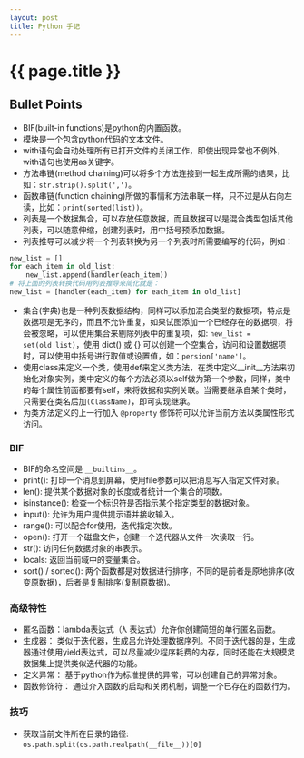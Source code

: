 ```yaml
---
layout: post
title: Python 手记
---
```


# {{ page.title }}

## Bullet Points
- BIF(built-in functions)是python的内置函数。
- 模块是一个包含python代码的文本文件。
- with语句会自动处理所有已打开文件的关闭工作，即使出现异常也不例外，with语句也使用as关键字。
- 方法串链(method chaining)可以将多个方法连接到一起生成所需的结果，比如：`str.strip().split(',')`。
- 函数串链(function chaining)所做的事情和方法串联一样，只不过是从右向左读，比如：`print(sorted(list))`。
- 列表是一个数据集合，可以存放任意数据，而且数据可以是混合类型包括其他列表，可以随意伸缩，创建列表时，用中括号预添加数据。
- 列表推导可以减少将一个列表转换为另一个列表时所需要编写的代码，例如：

```python
new_list = []
for each_item in old_list:
    new_list.append(handler(each_item))
# 将上面的列表转换代码用列表推导来简化就是： 
new_list = [handler(each_item) for each_item in old_list]
```
- 集合(字典)也是一种列表数据结构，同样可以添加混合类型的数据项，特点是数据项是无序的，而且不允许重复，如果试图添加一个已经存在的数据项，将会被忽略，可以使用集合来剔除列表中的重复项，如: `new_list = set(old_list)`，使用 dict() 或 {} 可以创建一个空集合，访问和设置数据项时，可以使用中括号进行取值或设置值，如：`persion['name']`。
- 使用class来定义一个类，使用def来定义类方法，在类中定义__init__方法来初始化对象实例，类中定义的每个方法必须以self做为第一个参数，同样，类中的每个属性前面都要有self，来将数据和实例关联。当需要继承自某个类时，只需要在类名后加`(ClassName)`，即可实现继承。
- 为类方法定义的上一行加入 `@property` 修饰符可以允许当前方法以类属性形式访问。

### BIF
- BIF的命名空间是 `__builtins__`。
- print(): 打印一个消息到屏幕，使用file参数可以把消息写入指定文件对象。
- len(): 提供某个数据对象的长度或者统计一个集合的项数。
- isinstance(): 检查一个标识符是否指示某个指定类型的数据对象。
- input(): 允许为用户提供提示语并接收输入。
- range(): 可以配合for使用，迭代指定次数。
- open(): 打开一个磁盘文件，创建一个迭代器从文件一次读取一行。
- str(): 访问任何数据对象的串表示。
- locals: 返回当前域中的变量集合。
- sort() / sorted(): 两个函数都是对数据进行排序，不同的是前者是原地排序(改变原数据)，后者是复制排序(复制原数据)。

### 高级特性
- 匿名函数：lambda表达式（λ 表达式）允许你创建简短的单行匿名函数。
- 生成器： 类似于迭代器，生成吕允许处理数据序列。不同于迭代器的是，生成器通过使用yield表达式，可以尽量减少程序耗费的内存，同时还能在大规模灵数据集上提供类似迭代器的功能。
- 定义异常： 基于python作为标准提供的异常，可以创建自己的异常对象。
- 函数修饰符： 通过介入函数的启动和关闭机制，调整一个已存在的函数行为。

### 技巧
- 获取当前文件所在目录的路径: `os.path.split(os.path.realpath(__file__))[0]`